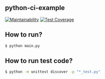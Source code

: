 ## python-ci-example

[![Maintainability](https://api.codeclimate.com/v1/badges/7a62b774be020f101418/maintainability)](https://codeclimate.com/github/anisepy/python-ci-example/maintainability) [![Test Coverage](https://api.codeclimate.com/v1/badges/7a62b774be020f101418/test_coverage)](https://codeclimate.com/github/anisepy/python-ci-example/test_coverage)


## How to run?

```sh
$ python main.py
```

## How to run test code?

```sh
$ python -m unittest discover -p "*_test.py"
```

